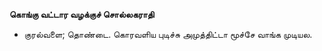 **கொங்கு வட்டார வழக்குச் சொல்லகராதி**
- குரல்வளை; தொண்டை. கொரவளிய புடிச்சு அமுத்திட்டா மூச்சே வாங்க முடியல.

